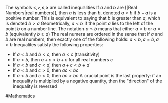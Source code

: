 The symbols $<,>,\leq,\geq$ are called inequalities
If $a$ and $b$ are [[Real Numbers|real numbers]], then $a$ is less than $b$, denoted $a<b$ if $b-a$ is a positive number. This is equivalent to saying that $b$ is greater than $a$, which is denoted $b>a$
Geometrically, $a<b$ if the point $a$ lies to the left of the point $b$ on a number line. The notation $a\leq b$ means that either $a<b$ or $a=b$ (equivalently $b\geq a$)
The real numers are ordered in the sense that if $a$ and $b$ are real numbers, then exactly one of the following holds: $a<b,a=b,a>b$
Inequalites satisfy the following properties:
- If $a<b$ and $b<c$, then $a<c$ (transitivity)
- If $a<b$, then $a+c<b+c$ for all real numbers $c$
- If $a<b$ and $c<d$, then $a+c<b+d$
- If $a<b$ and $c>0$, then $ac<bc$
- If $a<b$ and $c<0$, then $ac>bc$
A crucial point is the last property: if an inequality is multiplied by a negative quantity, then the "direction" of the inequality is reversed

#Mathematics